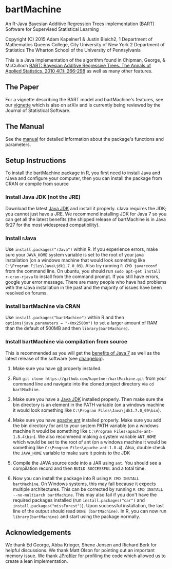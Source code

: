 bartMachine
===========

An R-Java Bayesian Additive Regression Trees implementation (BART)
Software for Supervised Statistical Learning

Copyright (C) 2015 Adam Kapelner1 & Justin Bleich2, 
1 Department of Mathematics
Queens College, City University of New York
2 Department of Statistics
The Wharton School of the University of Pennsylvania

This is a Java implementation of the algorithm found in Chipman, George, & McCulloch 
[BART: Bayesian Additive Regressive Trees. The Annals of Applied Statistics. 
2010 4(1): 266-298](http://projecteuclid.org/DPubS/Repository/1.0/Disseminate?view=body&id=pdfview_1&handle=euclid.aoas/1273584455 "PDF download of the BART paper")
as well as many other features.


The Paper
---------

For a vignette describing the BART model and bartMachine's features, see our [vignette](http://cran.r-project.org/web/packages/bartMachine/vignettes/bartMachine_vignette.pdf) 
which is also on arXiv and is currently being reviewed by the Journal of Statistical Software.


The Manual
----------

See the [manual](https://github.com/kapelner/bartMachine/blob/master/bartMachine.pdf?raw=true "BART package manual") for detailed information about the 
package's functions and parameters.

 
Setup Instructions
------------------

To install the bartMachine package in R, you first need to install Java and rJava and configure your computer, then you 
can install the package from CRAN or compile from source

### Install Java JDK (not the JRE)

Download the latest [Java JDK](http://www.oracle.com/technetwork/java/javase/downloads/jdk7-downloads-1880260.html "Download the Java JDK for all operating systems")
and install it properly. rJava requires the JDK; you cannot just have a JRE. We recommend installing JDK for Java 7 so you can get all the latest benefits (the shipped release 
of bartMachine is in Java 6r27 for the most widespread compatibility).

### Install rJava

Use `install.packages("rJava")` within R. If you experience errors, make sure your `JAVA_HOME` system variable is set to the root of your java installation (on a windows machine that
would look something like `C:\Program Files\Java\jdk1.7.0_09`). Also try running `R CMD javareconf` from the command line. On ubuntu, you should run `sudo apt-get install r-cran-rjava`
to install from the command prompt. If you still have errors, google your error message. There are many people who have had problems with the rJava installation in the past and the 
majority of issues have been resolved on forums.

### Install bartMachine via CRAN

Use `install.packages("bartMachine")` within R and then `options(java.parameters = "-Xmx2500m")` to set a larger amount of RAM than the default of 500MB and then `library(bartMachine)`.

### Install bartMachine via compilation from source

This is recommended as you will get the [benefits of Java 7](http://www.oracle.com/technetwork/java/javase/jdk7-relnotes-418459.html) as well as the latest release of the
software (see [changelog](https://github.com/kapelner/bartMachine/blob/master/bartMachine/CHANGELOG)).

1. Make sure you have [git](http://git-scm.com/downloads "Download git for all operating systems") 
properly installed.

2. Run `git clone https://github.com/kapelner/bartMachine.git` from your command line and navigate into the cloned project directory via `cd bartMachine`.

3. Make sure you have a [Java JDK](http://www.oracle.com/technetwork/java/javase/downloads/jdk7-downloads-1880260.html "Install Java JDK 7 for all operating systems") 
installed properly. Then make sure the bin directory is an element in the PATH variable (on a windows machine it would look something like 
`C:\Program Files\Java\jdk1.7.0_09\bin`).

3. Make sure you have [apache ant](http://ant.apache.org/bindownload.cgi "Download apache ant for all operating systems") installed properly. 
Make sure you add the bin directory for ant to your system PATH variable (on a windows machine it would be something like `C:\Program Files\apache-ant-1.8.4\bin`).
We also recommend making a system variable `ANT_HOME` which would be set to the root of ant (on a windows machine it would be something like 
`C:\Program Files\apache-ant-1.8.4`). Also, double check the `JAVA_HOME` variable to make sure it points to the JDK 

4. Compile the JAVA source code into a JAR using `ant`. You should see a compilation record and then `BUILD SUCCESSFUL` and a total time.

5. Now you can install the package into R using `R CMD INSTALL bartMachine`. On Windows systems, this may fail because it expects multiple architectures. This can 
be corrected by running `R CMD INSTALL --no-multiarch bartMachine`. This may also fail if you don't have the required packages installed (run `install.packages("car")` 
and `install.packages("missForest")`). Upon successful installation, the last line of the output should read `DONE (bartMachine)`. 
In R, you can now run `library(bartMachine)` and start using the package normally.

Acknowledgements
------------------

We thank Ed George, Abba Krieger, Shene Jensen and Richard Berk for helpful discussions. We thank Matt Olson for pointing out an important memory issue. 
We thank [JProfiler](http://www.ej-technologies.com/products/jprofiler/overview.html) for profiling the code which allowed us to create a lean implementation.
